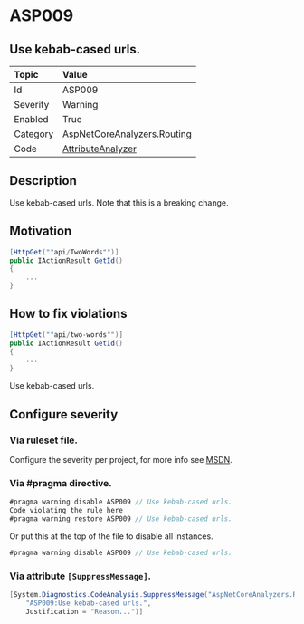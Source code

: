 # ASP009
## Use kebab-cased urls.

| Topic    | Value
| :--      | :--
| Id       | ASP009
| Severity | Warning
| Enabled  | True
| Category | AspNetCoreAnalyzers.Routing
| Code     | [AttributeAnalyzer]([AttributeAnalyzer](https://github.com/DotNetAnalyzers/AspNetCoreAnalyzers/blob/master/AspNetCoreAnalyzers/Analyzers/AttributeAnalyzer.cs))

## Description

Use kebab-cased urls.
Note that this is a breaking change.

## Motivation

```cs
[HttpGet(""api/TwoWords"")]
public IActionResult GetId()
{
    ...
}
```

## How to fix violations

```cs
[HttpGet(""api/two-words"")]
public IActionResult GetId()
{
    ...
}
```

Use kebab-cased urls.

<!-- start generated config severity -->
## Configure severity

### Via ruleset file.

Configure the severity per project, for more info see [MSDN](https://msdn.microsoft.com/en-us/library/dd264949.aspx).

### Via #pragma directive.
```C#
#pragma warning disable ASP009 // Use kebab-cased urls.
Code violating the rule here
#pragma warning restore ASP009 // Use kebab-cased urls.
```

Or put this at the top of the file to disable all instances.
```C#
#pragma warning disable ASP009 // Use kebab-cased urls.
```

### Via attribute `[SuppressMessage]`.

```C#
[System.Diagnostics.CodeAnalysis.SuppressMessage("AspNetCoreAnalyzers.Routing", 
    "ASP009:Use kebab-cased urls.", 
    Justification = "Reason...")]
```
<!-- end generated config severity -->